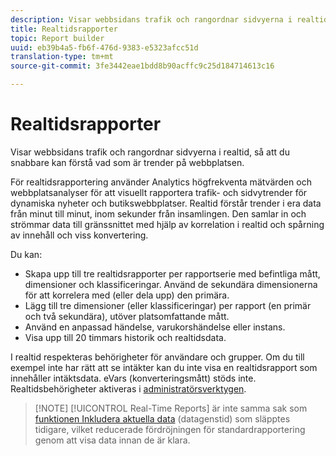 ```yaml
---
description: Visar webbsidans trafik och rangordnar sidvyerna i realtid, så att du snabbare kan förstå vad som är trender på webbplatsen.
title: Realtidsrapporter
topic: Report builder
uuid: eb39b4a5-fb6f-476d-9383-e5323afcc51d
translation-type: tm+mt
source-git-commit: 3fe3442eae1bdd8b90acffc9c25d184714613c16

---
```



# Realtidsrapporter

Visar webbsidans trafik och rangordnar sidvyerna i realtid, så att du snabbare kan förstå vad som är trender på webbplatsen.

För realtidsrapportering använder Analytics högfrekventa mätvärden och webbplatsanalyser för att visuellt rapportera trafik- och sidvytrender för dynamiska nyheter och butikswebbplatser. Realtid förstår trender i era data från minut till minut, inom sekunder från insamlingen. Den samlar in och strömmar data till gränssnittet med hjälp av korrelation i realtid och spårning av innehåll och viss konvertering.

Du kan:

* Skapa upp till tre realtidsrapporter per rapportserie med befintliga mått, dimensioner och klassificeringar. Använd de sekundära dimensionerna för att korrelera med (eller dela upp) den primära.
* Lägg till tre dimensioner (eller klassificeringar) per rapport (en primär och två sekundära), utöver platsomfattande mått.
* Använd en anpassad händelse, varukorshändelse eller instans.
* Visa upp till 20 timmars historik och realtidsdata.

I realtid respekteras behörigheter för användare och grupper. Om du till exempel inte har rätt att se intäkter kan du inte visa en realtidsrapport som innehåller intäktsdata. eVars (konverteringsmått) stöds inte. Realtidsbehörigheter aktiveras i [administratörsverktygen](https://docs.adobe.com/content/help/en/analytics/admin/admin-tools/real-time-reports/t-realtime-admin.html).

>[!NOTE] [!UICONTROL Real-Time Reports] är inte samma sak som [funktionen Inkludera aktuella data](hhttps://docs.adobe.com/content/help/en/analytics/analyze/report-builder/options.html) (datagenstid) som släpptes tidigare, vilket reducerade fördröjningen för standardrapportering genom att visa data innan de är klara.

